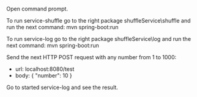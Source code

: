 Open command prompt.

To run service-shuffle go to the right package shuffleService\shuffle and run the next command: mvn spring-boot:run

To run service-log go to the right package shuffleService\log and run the next command: mvn spring-boot:run

Send the next HTTP POST request with any number from 1 to 1000:
* url: localhost:8080/test
* body:   {
          "number": 10
          }


Go to started service-log and see the result.
